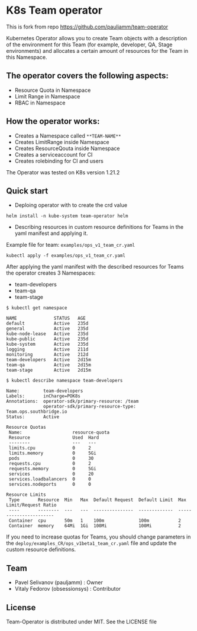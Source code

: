 # K8s Team operator

This is fork from repo https://github.com/pauljamm/team-operator

Kubernetes Operator allows you to create Team objects with a description of the environment for this Team (for example, developer, QA, Stage environments) and allocates a certain amount of resources for the Team in this Namespace.

## The operator covers the following aspects:
 * Resource Quota in Namespace
 * Limit Range in Namespace
 * RBAC in Namespace

## How the operator works:
- Creates a Namespace called `**TEAM-NAME**`
- Creates LimitRange inside Namespace
- Creates ResourceQouta inside Namespace 
- Creates a serviceaccount for CI
- Creates rolebinding for CI and users

The Operator was tested on K8s version 1.21.2

## Quick start

* Deploing operator with to create the crd value

```
helm install -n kube-system team-operator helm
```


* Describing resources in custom resource definitions for Teams in the yaml manifest and applying it.

Example file for team: `examples/ops_v1_team_cr.yaml`
```
kubectl apply -f examples/ops_v1_team_cr.yaml
```

After applying the yaml manifest with the described resources for Teams the operator creates 3 Namespaces:
 - team-developers
 - team-qa
 - team-stage

```
$ kubectl get namespace

NAME              STATUS   AGE
default           Active   235d
general           Active   235d
kube-node-lease   Active   235d
kube-public       Active   235d
kube-system       Active   235d
logging           Active   211d
monitoring        Active   212d
team-developers   Active   2d15m
team-qa           Active   2d15m
team-stage        Active   2d15m
```

```
$ kubectl describe namespace team-developers

Name:         team-developers
Labels:       inCharge=POK8s
Annotations:  operator-sdk/primary-resource: /team
              operator-sdk/primary-resource-type: Team.ops.southbridge.io
Status:       Active

Resource Quotas
 Name:                   resource-quota
 Resource                Used  Hard
 --------                ---   ---
 limits.cpu              0     2
 limits.memory           0     5Gi
 pods                    0     30
 requests.cpu            0     2
 requests.memory         0     5Gi
 services                0     20
 services.loadbalancers  0     0
 services.nodeports      0     0

Resource Limits
 Type       Resource  Min   Max  Default Request  Default Limit  Max Limit/Request Ratio
 ----       --------  ---   ---  ---------------  -------------  -----------------------
 Container  cpu       50m   1    100m             100m           2
 Container  memory    64Mi  1Gi  100Mi            100Mi          2
```


If you need to increase quotas for Teams, you should change parameters in the `deploy/examples_CR/ops_v1beta1_team_cr.yaml` file and update the custom resource definitions.

## Team
* Pavel Selivanov (pauljamm) : Owner
* Vitaly Fedorov (obsessionsys) : Сontributor

## License
Team-Operator is distributed under MIT. 
See the LICENSE file